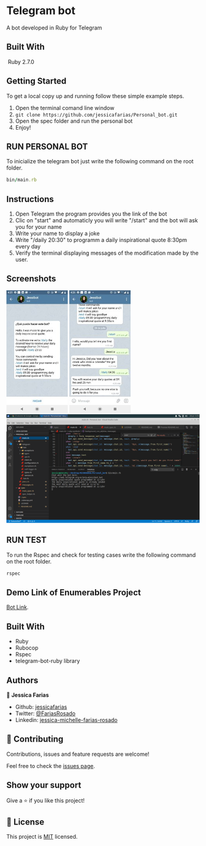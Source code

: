 # Telegram bot
A bot developed in Ruby for Telegram

## Built With
​
Ruby 2.7.0

## Getting Started

To get a local copy up and running follow these simple example steps.

1. Open the terminal comand line window
2. `git clone https://github.com/jessicafarias/Personal_bot.git`
3. Open the spec folder and run the personal bot
4. Enjoy!

## RUN PERSONAL BOT

To inicialize the telegram bot just write the following command on the root folder.

```ruby 
bin/main.rb 
``` 

## Instructions
1. Open Telegram the program provides you the link of the bot
2. Clic on "start" and automaticly you will write "/start" and the bot will ask you for your name
3. Write your name to display a joke
4. Write "/daily 20:30" to programm a daily inspirational quote 8:30pm every day
5. Verify the terminal displaying messages of the modification made by the user.

## Screenshots
![screenshot](assets/images/screenshot2.jpeg)
![screenshot](assets/images/screenshot.jpeg)
![screenshot](assets/images/screenshot3.jpeg)


## RUN TEST

To run the Rspec and check for testing cases write the following command on the root folder.

```ruby 
rspec 
``` 

## Demo Link of Enumerables Project

[Bot Link](https://web.telegram.org/#/im?p=@jessibot_bot).

## Built With

- Ruby
- Rubocop
- Rspec
- telegram-bot-ruby library

## Authors

👤 **Jessica Farias**

- Github: [jessicafarias](https://github.com/jessicafarias)
- Twitter: [@FariasRosado](https://twitter.com/FariasRosado)
- Linkedin: [jessica-michelle-farias-rosado](https://www.linkedin.com/in/jessica-michelle-farias-rosado/)


## 🤝 Contributing

Contributions, issues and feature requests are welcome!

Feel free to check the [issues page](issues/).

## Show your support

Give a ⭐️ if you like this project!

## 📝 License

This project is [MIT](LICENSE) licensed.